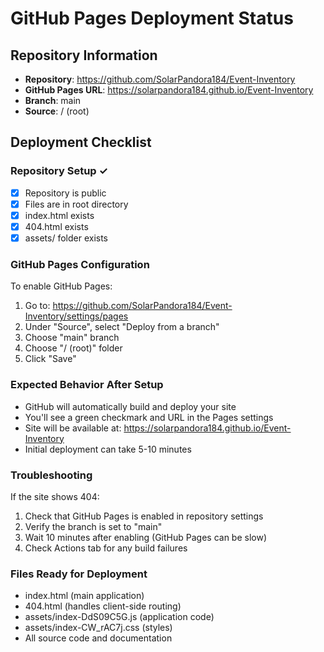 # GitHub Pages Deployment Status

## Repository Information
- **Repository**: https://github.com/SolarPandora184/Event-Inventory
- **GitHub Pages URL**: https://solarpandora184.github.io/Event-Inventory
- **Branch**: main
- **Source**: / (root)

## Deployment Checklist

### Repository Setup ✓
- [x] Repository is public
- [x] Files are in root directory
- [x] index.html exists
- [x] 404.html exists  
- [x] assets/ folder exists

### GitHub Pages Configuration
To enable GitHub Pages:

1. Go to: https://github.com/SolarPandora184/Event-Inventory/settings/pages
2. Under "Source", select "Deploy from a branch"
3. Choose "main" branch
4. Choose "/ (root)" folder
5. Click "Save"

### Expected Behavior After Setup
- GitHub will automatically build and deploy your site
- You'll see a green checkmark and URL in the Pages settings
- Site will be available at: https://solarpandora184.github.io/Event-Inventory
- Initial deployment can take 5-10 minutes

### Troubleshooting
If the site shows 404:
1. Check that GitHub Pages is enabled in repository settings
2. Verify the branch is set to "main"
3. Wait 10 minutes after enabling (GitHub Pages can be slow)
4. Check Actions tab for any build failures

### Files Ready for Deployment
- index.html (main application)
- 404.html (handles client-side routing)
- assets/index-DdS09C5G.js (application code)
- assets/index-CW_rAC7j.css (styles)
- All source code and documentation
